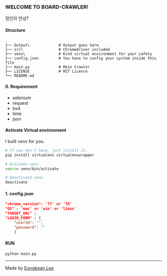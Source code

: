 ### WELCOME TO BOARD-CRAWLER!

정인아 안녕?

#### Structure
```
.
├── Output\             # Output goes here
├── src\                # Chromedriver included
├── venv\               # Kind virtual environment for your safety  
├── config.json         # You have to config your system inside this file
├── main.py             # Main Crawler
├── LICENSE             # MIT Licence
└── README.md
```

#### 0. Requirement
* selenium
* request
* bs4
* time
* json

#### Activate Virtual environment

I built venv for you.

```sh
# If you don't have, just install it.
pip install virtualenv virtualenvwrapper

# Activate venv
source venv/bin/activate

# Deactivate venv
deactivate
```

#### 1. config.json

```json
"chrome_version": '77' or '78'
"OS" : 'mac' or 'win' or 'linux'
"TARGET_URL" : 
"LOGIN_FORM" : {
    "userId": "",
    "password": ""
    }
```

#### RUN
```sh
python main.py
```

---
Made by [Eungbean Lee](https://eungbean.github.io)